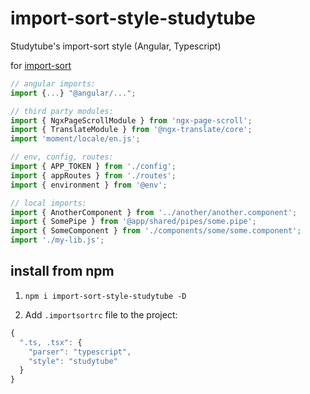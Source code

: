 # import-sort-style-studytube
Studytube's import-sort style (Angular, Typescript)

for [import-sort](https://github.com/renke/import-sort)

```javascript
// angular imports:
import {...} "@angular/...";

// third party modules:
import { NgxPageScrollModule } from 'ngx-page-scroll';
import { TranslateModule } from '@ngx-translate/core';
import 'moment/locale/en.js';

// env, config, routes:
import { APP_TOKEN } from './config';
import { appRoutes } from './routes';
import { environment } from '@env';

// local imports:
import { AnotherComponent } from '../another/another.component';
import { SomePipe } from '@app/shared/pipes/some.pipe';
import { SomeComponent } from './components/some/some.component';
import './my-lib.js';
```

## install from npm

1. `npm i import-sort-style-studytube -D`

2. Add `.importsortrc` file to the project:

```javascript
{
  ".ts, .tsx": {
    "parser": "typescript",
    "style": "studytube"
  }
}
```

